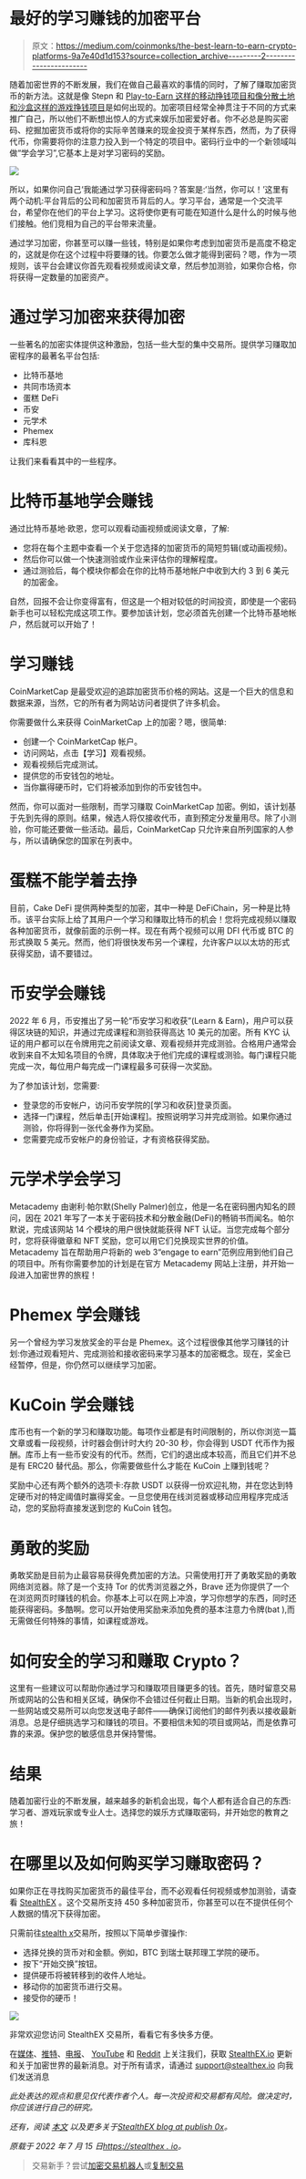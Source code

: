 # 最好的学习赚钱的加密平台

> 原文：<https://medium.com/coinmonks/the-best-learn-to-earn-crypto-platforms-9a7e40d1d153?source=collection_archive---------2----------------------->

随着加密世界的不断发展，我们在做自己最喜欢的事情的同时，了解了赚取加密货币的新方法。这就是像 Stepn 和 [Play-to-Earn 这样的移动挣钱项目和像分散土地和沙盒这样的游戏挣钱项目](https://stealthex.io/blog/2022/05/26/the-best-play-to-earn-crypto-games/)是如何出现的。加密项目经常全神贯注于不同的方式来推广自己，所以他们不断想出惊人的方式来娱乐加密爱好者。你不必总是购买密码、挖掘加密货币或将你的实际辛苦赚来的现金投资于某样东西，然而，为了获得代币，你需要将你的注意力投入到一个特定的项目中。密码行业中的一个新领域叫做“学会学习”,它基本上是对学习密码的奖励。

![](img/9e77ac61840354ebfb054eb9f8bc69ef.png)

所以，如果你问自己‘我能通过学习获得密码吗？答案是:‘当然，你可以！’这里有两个动机:平台背后的公司和加密货币背后的人。学习平台，通常是一个交流平台，希望你在他们的平台上学习。这将使你更有可能在知道什么是什么的时候与他们接触。他们竞相为自己的平台带来流量。

通过学习加密，你甚至可以赚一些钱，特别是如果你考虑到加密货币是高度不稳定的，这就是你在这个过程中将要赚的钱。你要怎么做才能得到密码？嗯，作为一项规则，该平台会建议你首先观看视频或阅读文章，然后参加测验，如果你合格，你将获得一定数量的加密资产。

# 通过学习加密来获得加密

一些著名的加密实体提供这种激励，包括一些大型的集中交易所。提供学习赚取加密程序的最著名平台包括:

*   比特币基地
*   共同市场资本
*   蛋糕 DeFi
*   币安
*   元学术
*   Phemex
*   库科恩

让我们来看看其中的一些程序。

# 比特币基地学会赚钱

通过比特币基地·欧恩，您可以观看动画视频或阅读文章，了解:

*   您将在每个主题中查看一个关于您选择的加密货币的简短剪辑(或动画视频)。
*   然后你可以做一个快速测验或作业来评估你的理解程度。
*   通过测验后，每个模块你都会在你的比特币基地帐户中收到大约 3 到 6 美元的加密金。

自然，回报不会让你变得富有，但这是一个相对较低的时间投资，即使是一个密码新手也可以轻松完成这项工作。要参加该计划，您必须首先创建一个比特币基地帐户，然后就可以开始了！

# 学习赚钱

CoinMarketCap 是最受欢迎的追踪加密货币价格的网站。这是一个巨大的信息和数据来源，当然，它的所有者为网站访问者提供了许多机会。

你需要做什么来获得 CoinMarketCap 上的加密？嗯，很简单:

*   创建一个 CoinMarketCap 帐户。
*   访问网站，点击【学习】观看视频。
*   观看视频后完成测试。
*   提供您的币安钱包的地址。
*   当你赢得硬币时，它们将被添加到你的币安钱包中。

然而，你可以面对一些限制，而学习赚取 CoinMarketCap 加密。例如，该计划基于先到先得的原则。结果，候选人将仅接收代币，直到预定分发量用尽。除了小测验，你可能还要做一些活动。最后，CoinMarketCap 只允许来自所列国家的人参与，所以请确保您的国家在列表中。

# 蛋糕不能学着去挣

目前，Cake DeFi 提供两种类型的加密，其中一种是 DeFiChain，另一种是比特币。该平台实际上给了其用户一个学习和赚取比特币的机会！您将完成视频以赚取各种加密货币，就像前面的示例一样。现在有两个视频可以用 DFI 代币或 BTC 的形式换取 5 美元。然而，他们将很快发布另一个课程，允许客户以以太坊的形式获得奖励，请不要错过。

# 币安学会赚钱

2022 年 6 月，币安推出了另一轮“币安学习和收获”(Learn & Earn)，用户可以获得区块链的知识，并通过完成课程和测验获得高达 10 美元的加密。所有 KYC 认证的用户都可以在令牌用完之前阅读文章、观看视频并完成测验。合格用户通常会收到来自不太知名项目的令牌，具体取决于他们完成的课程或测验。每门课程只能完成一次，每位用户每完成一门课程最多可获得一次奖励。

为了参加该计划，您需要:

*   登录您的币安帐户，访问币安学院的[学习和收获]登录页面。
*   选择一门课程，然后单击[开始课程]。按照说明学习并完成测验。如果你通过测验，你将得到一张代金券作为奖励。
*   您需要完成币安帐户的身份验证，才有资格获得奖励。

# 元学术学会学习

Metacademy 由谢利·帕尔默(Shelly Palmer)创立，他是一名在密码圈内知名的顾问，因在 2021 年写了一本关于密码技术和分散金融(DeFi)的畅销书而闻名。帕尔默说，完成该网站 14 个模块的用户很快就能获得 NFT 认证。当您完成每个部分时，您将获得徽章和 NFT 奖励，您可以用它们兑换现实世界的价值。Metacademy 旨在帮助用户将新的 web 3“engage to earn”范例应用到他们自己的项目中。所有你需要参加的计划是在官方 Metacademy 网站上注册，并开始一段进入加密世界的旅程！

# Phemex 学会赚钱

另一个曾经为学习发放奖金的平台是 Phemex。这个过程很像其他学习赚钱的计划:你通过观看短片、完成测验和接收密码来学习基本的加密概念。现在，奖金已经暂停，但是，你仍然可以继续学习加密。

# KuCoin 学会赚钱

库币也有一个新的学习和赚取功能。每项作业都是有时间限制的，所以你浏览一篇文章或看一段视频，计时器会倒计时大约 20-30 秒，你会得到 USDT 代币作为报酬。库币上有一些币安没有的代币。然而，它们的退出成本较高，而且它们并不总是有 ERC20 替代品。那么，你需要做些什么才能在 KuCoin 上赚到钱呢？

奖励中心还有两个额外的选项卡:存款 USDT 以获得一份欢迎礼物，并在您达到特定硬币对的特定阈值时赢得奖金。一旦您使用在线浏览器或移动应用程序完成活动，您的奖励将直接发送到您的 KuCoin 钱包。

# 勇敢的奖励

勇敢奖励是目前为止最容易获得免费加密的方法。只需使用打开了勇敢奖励的勇敢网络浏览器。除了是一个支持 Tor 的优秀浏览器之外，Brave 还为你提供了一个在浏览网页时赚钱的机会。你基本上可以在网上冲浪，学习你想学的东西，同时还能获得密码。多酷啊。您可以开始使用奖励来添加免费的基本注意力令牌(bat ),而无需做任何特殊的事情，如课程或游戏。

# 如何安全的学习和赚取 Crypto？

这里有一些建议可以帮助你通过学习和赚取项目赚更多的钱。首先，随时留意交易所或网站的公告和相关区域，确保你不会错过任何截止日期。当新的机会出现时，一些网站或交易所可以向您发送电子邮件——确保订阅他们的邮件列表以接收最新消息。总是仔细挑选学习和赚钱的项目。不要相信未知的项目或网站，而是依靠可靠的来源。保护您的敏感信息并保持警惕。

# 结果

随着加密行业的不断发展，越来越多的新机会出现，每个人都有适合自己的东西:学习者、游戏玩家或专业人士。选择您的娱乐方式赚取密码，并开始您的教育之旅！

# 在哪里以及如何购买学习赚取密码？

如果你正在寻找购买加密货币的最佳平台，而不必观看任何视频或参加测验，请查看 [StealthEX](https://stealthex.io/) 。这个交易所支持 450 多种加密货币，你甚至可以在不提供任何个人数据的情况下获得加密。

只需前往[stealth x](https://stealthex.io/?from=btc&to=xch)交易所，按照以下简单步骤操作:

*   选择兑换的货币对和金额。例如，BTC 到瑞士联邦理工学院的硬币。
*   按下“开始交换”按钮。
*   提供硬币将被转移到的收件人地址。
*   移动你的加密货币进行交易。
*   接受你的硬币！

![](img/cd141b7a52aac89bc2b0eecff707045a.png)

非常欢迎您访问 StealthEX 交易所，看看它有多快多方便。

在[媒体](https://stealthex-io.medium.com/)、[推特](https://twitter.com/Stealthex_io)、[电报](https://t.me/StealthEX)、 [YouTube](https://www.youtube.com/channel/UCeES_XBesX76ge7xf1meuSw) 和 [Reddit](https://www.reddit.com/user/Stealthex_io) 上关注我们，获取 [StealthEX.io](https://stealthex.io/) 更新和关于加密世界的最新消息。对于所有请求，请通过 support@stealthex.io 向我们发送消息

*此处表达的观点和意见仅代表作者个人。每一次投资和交易都有风险。做决定时，你应该进行自己的研究。*

*还有，阅读* [*本文*](https://www.publish0x.com/stealthex/the-best-learn-to-earn-crypto-platforms-xjrmnwd) *以及更多关于*[*StealthEX blog at publish 0x*](https://www.publish0x.com/stealthex)*。*

*原载于 2022 年 7 月 15 日*[*https://stealthex . io*](https://stealthex.io/blog/the-best-learn-to-earn-crypto-platforms/)*。*

> 交易新手？尝试[加密交易机器人](/coinmonks/crypto-trading-bot-c2ffce8acb2a)或[复制交易](/coinmonks/top-10-crypto-copy-trading-platforms-for-beginners-d0c37c7d698c)